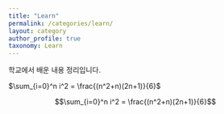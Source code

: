 ```yaml
---
title: "Learn"
permalink: /categories/learn/
layout: category
author_profile: true
taxonomy: Learn
---
```


학교에서 배운 내용 정리입니다.  

$\sum_{i=0}^n i^2 = \frac{(n^2+n)(2n+1)}{6}$

$$\sum_{i=0}^n i^2 = \frac{(n^2+n)(2n+1)}{6}$$